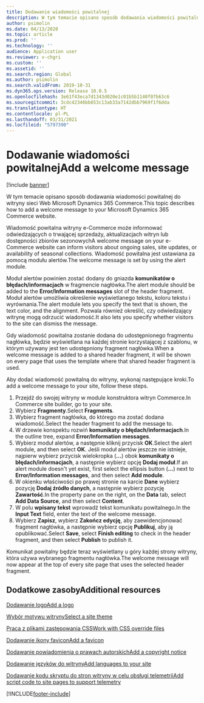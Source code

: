 ```yaml
---
title: Dodawanie wiadomości powitalnej
description: W tym temacie opisano sposób dodawania wiadomości powitalnej do witryny sieci Web Microsoft Dynamics 365 Commerce.
author: psimolin
ms.date: 04/13/2020
ms.topic: article
ms.prod: ''
ms.technology: ''
audience: Application user
ms.reviewer: v-chgri
ms.custom: ''
ms.assetid: ''
ms.search.region: Global
ms.author: psimolin
ms.search.validFrom: 2019-10-31
ms.dyn365.ops.version: Release 10.0.5
ms.openlocfilehash: 3e61f43eca7d1343d020e1c01b5b1140f07b63c6
ms.sourcegitcommit: 3cdc42346bb653c13ab33a7142dbb7969f1f6dda
ms.translationtype: HT
ms.contentlocale: pl-PL
ms.lasthandoff: 03/31/2021
ms.locfileid: "5797390"
---
```

# <a name="add-a-welcome-message"></a><span data-ttu-id="c4187-103">Dodawanie wiadomości powitalnej</span><span class="sxs-lookup"><span data-stu-id="c4187-103">Add a welcome message</span></span>

[!include [banner](includes/banner.md)]

<span data-ttu-id="c4187-104">W tym temacie opisano sposób dodawania wiadomości powitalnej do witryny sieci Web Microsoft Dynamics 365 Commerce.</span><span class="sxs-lookup"><span data-stu-id="c4187-104">This topic describes how to add a welcome message to your Microsoft Dynamics 365 Commerce website.</span></span>

<span data-ttu-id="c4187-105">Wiadomość powitalna witryny e-Commerce może informować odwiedzających o trwającej sprzedaży, aktualizacjach witryn lub dostępności zbiorów sezonowych</span><span class="sxs-lookup"><span data-stu-id="c4187-105">A welcome message on your e-Commerce website can inform visitors about ongoing sales, site updates, or availability of seasonal collections.</span></span> <span data-ttu-id="c4187-106">Wiadomość powitalna jest ustawiana za pomocą modułu alertów.</span><span class="sxs-lookup"><span data-stu-id="c4187-106">The welcome message is set by using the alert module.</span></span>

<span data-ttu-id="c4187-107">Moduł alertów powinien zostać dodany do gniazda **komunikatów o błędach/informacjach** w fragmencie nagłówka.</span><span class="sxs-lookup"><span data-stu-id="c4187-107">The alert module should be added to the **Error/Information messages** slot of the header fragment.</span></span> <span data-ttu-id="c4187-108">Moduł alertów umożliwia określenie wyświetlanego tekstu, koloru tekstu i wyrównania.</span><span class="sxs-lookup"><span data-stu-id="c4187-108">The alert module lets you specify the text that is shown, the text color, and the alignment.</span></span> <span data-ttu-id="c4187-109">Pozwala również określić, czy odwiedzający witrynę mogą odrzucić wiadomość.</span><span class="sxs-lookup"><span data-stu-id="c4187-109">It also lets you specify whether visitors to the site can dismiss the message.</span></span>

<span data-ttu-id="c4187-110">Gdy wiadomość powitalna zostanie dodana do udostępnionego fragmentu nagłówka, będzie wyświetlana na każdej stronie korzystającej z szablonu, w którym używany jest ten udostępniony fragment nagłówka.</span><span class="sxs-lookup"><span data-stu-id="c4187-110">When a welcome message is added to a shared header fragment, it will be shown on every page that uses the template where that shared header fragment is used.</span></span>

<span data-ttu-id="c4187-111">Aby dodać wiadomość powitalną do witryny, wykonaj następujące kroki.</span><span class="sxs-lookup"><span data-stu-id="c4187-111">To add a welcome message to your site, follow these steps.</span></span>

1. <span data-ttu-id="c4187-112">Przejdź do swojej witryny w module konstruktora witryn Commerce.</span><span class="sxs-lookup"><span data-stu-id="c4187-112">In Commerce site builder, go to your site.</span></span>
1. <span data-ttu-id="c4187-113">Wybierz **Fragmenty**.</span><span class="sxs-lookup"><span data-stu-id="c4187-113">Select **Fragments**.</span></span>
1. <span data-ttu-id="c4187-114">Wybierz fragment nagłówka, do którego ma zostać dodana wiadomość.</span><span class="sxs-lookup"><span data-stu-id="c4187-114">Select the header fragment to add the message to.</span></span>
1. <span data-ttu-id="c4187-115">W drzewie konspektu rozwiń **komunikaty o błędach/informacjach**.</span><span class="sxs-lookup"><span data-stu-id="c4187-115">In the outline tree, expand **Error/Information messages**.</span></span>
1. <span data-ttu-id="c4187-116">Wybierz moduł alertów, a następnie kliknij przycisk **OK**.</span><span class="sxs-lookup"><span data-stu-id="c4187-116">Select the alert module, and then select **OK**.</span></span> <span data-ttu-id="c4187-117">Jeśli moduł alertów jeszcze nie istnieje, najpierw wybierz przycisk wielokropka (**...**) obok **komunikaty o błędach/informacjach**, a następnie wybierz opcję **Dodaj moduł**.</span><span class="sxs-lookup"><span data-stu-id="c4187-117">If an alert module doesn't yet exist, first select the ellipsis button (**...**) next to **Error/Information messages**, and then select **Add module**.</span></span>
1. <span data-ttu-id="c4187-118">W okienku właściwości po prawej stronie na karcie **Dane** wybierz pozycję **Dodaj źródło danych**, a następnie wybierz pozycję **Zawartość**.</span><span class="sxs-lookup"><span data-stu-id="c4187-118">In the property pane on the right, on the **Data** tab, select **Add Data Source**, and then select **Content**.</span></span>
1. <span data-ttu-id="c4187-119">W polu **wpisany tekst** wprowadź tekst komunikatu powitalnego.</span><span class="sxs-lookup"><span data-stu-id="c4187-119">In the **Input Text** field, enter the text of the welcome message.</span></span>
1. <span data-ttu-id="c4187-120">Wybierz **Zapisz**, wybierz **Zakończ edycję**, aby zaewidencjonować fragment nagłówka, a następnie wybierz opcję **Publikuj**, aby ją opublikować.</span><span class="sxs-lookup"><span data-stu-id="c4187-120">Select **Save**, select **Finish editing** to check in the header fragment, and then select **Publish** to publish it.</span></span> 

<span data-ttu-id="c4187-121">Komunikat powitalny będzie teraz wyświetlany u góry każdej strony witryny, która używa wybranego fragmentu nagłówka.</span><span class="sxs-lookup"><span data-stu-id="c4187-121">The welcome message will now appear at the top of every site page that uses the selected header fragment.</span></span>

## <a name="additional-resources"></a><span data-ttu-id="c4187-122">Dodatkowe zasoby</span><span class="sxs-lookup"><span data-stu-id="c4187-122">Additional resources</span></span>

[<span data-ttu-id="c4187-123">Dodawanie logo</span><span class="sxs-lookup"><span data-stu-id="c4187-123">Add a logo</span></span>](add-logo.md)

[<span data-ttu-id="c4187-124">Wybór motywu witryny</span><span class="sxs-lookup"><span data-stu-id="c4187-124">Select a site theme</span></span>](select-site-theme.md)

[<span data-ttu-id="c4187-125">Praca z plikami zastępowania CSS</span><span class="sxs-lookup"><span data-stu-id="c4187-125">Work with CSS override files</span></span>](css-override-files.md)

[<span data-ttu-id="c4187-126">Dodawanie ikony favicon</span><span class="sxs-lookup"><span data-stu-id="c4187-126">Add a favicon</span></span>](add-favicon.md)

[<span data-ttu-id="c4187-127">Dodawanie powiadomienia o prawach autorskich</span><span class="sxs-lookup"><span data-stu-id="c4187-127">Add a copyright notice</span></span>](add-copyright-notice.md)

[<span data-ttu-id="c4187-128">Dodawanie języków do witryny</span><span class="sxs-lookup"><span data-stu-id="c4187-128">Add languages to your site</span></span>](add-languages-to-site.md)

[<span data-ttu-id="c4187-129">Dodawanie kodu skryptu do stron witryny w celu obsługi telemetrii</span><span class="sxs-lookup"><span data-stu-id="c4187-129">Add script code to site pages to support telemetry</span></span>](add-telemetry.md)



[!INCLUDE[footer-include](../includes/footer-banner.md)]
